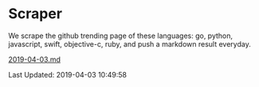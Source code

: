 # Scraper

We scrape the github trending page of these languages: go, python, javascript, swift, objective-c, ruby, and push a markdown result everyday.

[2019-04-03.md](https://github.com/henson/Scraper/blob/master/2019-04-03.md)

Last Updated: 2019-04-03 10:49:58